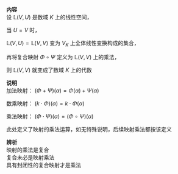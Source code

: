 **内容**  
设 $\mathbb L(V,U)$ 是数域 $K$ 上的线性空间，  
  
当 $U=V$ 时，  
  
$\mathbb L(V,U)=\mathbb L(V,V)$ 变为 $V_K$ 上全体线性变换构成的集合，  
  
再将复合映射 $\Phi  
\circ\Psi$ 定义为 $\mathbb L(V,V)$ 上的乘法，  
  
则 $\mathbb L(V,V)$ 就变成了数域 $K$ 上的代数  
  
**说明**  
加法映射： $(\Phi+\Psi)(\alpha)  
=\Phi(\alpha)+\Psi(\alpha)$  
  
数乘映射： $(k\cdot\Phi)(\alpha)  
=k\cdot\Phi(\alpha)$  
  
乘法映射： $(\Phi\cdot\Psi)(\alpha)  
=(\Phi\circ\Psi)(\alpha)$  
  
此处定义了映射的乘法运算，如无特殊说明，后续映射乘法都按该定义  
  
**辨析**  
映射的乘法是复合  
复合未必是映射乘法  
具有封闭性的复合映射才是乘法  
